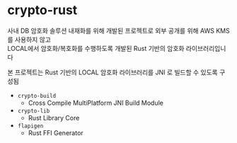 # crypto-rust

사내 DB 암호화 솔루션 내재화를 위해 개발된 프로젝트로 외부 공개를 위해 AWS KMS를 사용하지 않고  
LOCAL에서 암호화/복호화를 수행하도록 개발된 Rust 기반의 암호화 라이브러리입니다

본 프로젝트는 Rust 기반의 LOCAL 암호화 라이브러리를 JNI 로 빌드할 수 있도록 구성됨

- `crypto-build`
  - Cross Compile MultiPlatform JNI Build Module
- `crypto-lib`
  - Rust Library Core
- `flapigen`
  - Rust FFI Generator